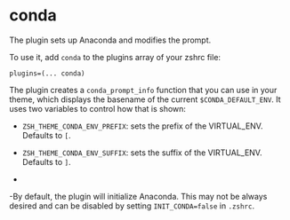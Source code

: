 # conda

The plugin sets up Anaconda and modifies the prompt.

To use it, add `conda` to the plugins array of your zshrc file:
```
plugins=(... conda)
```

The plugin creates a `conda_prompt_info` function that you can use in your theme, which displays
the basename of the current `$CONDA_DEFAULT_ENV`. It uses two variables to control how that is shown:

- `ZSH_THEME_CONDA_ENV_PREFIX`: sets the prefix of the VIRTUAL_ENV. Defaults to `[`.

- `ZSH_THEME_CONDA_ENV_SUFFIX`: sets the suffix of the VIRTUAL_ENV. Defaults to `]`.
-
-By default, the plugin will initialize Anaconda.  This may not be
always desired and can be disabled by setting `INIT_CONDA=false` in `.zshrc`.
